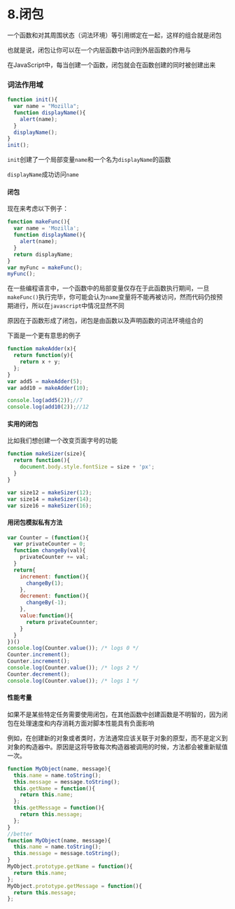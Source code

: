 # 8.闭包

一个函数和对其周围状态（词法环境）等引用绑定在一起，这样的组合就是闭包

也就是说，闭包让你可以在一个内层函数中访问到外层函数的作用与

在JavaScript中，每当创建一个函数，闭包就会在函数创建的同时被创建出来

### 词法作用域

```javascript
function init(){
  var name = "Mozilla";
  function displayName(){
    alert(name);
  }
  displayName();
}
init();
```

`init`创建了一个局部变量`name`和一个名为`displayName`的函数

`displayName`成功访问`name`

#### 闭包

现在来考虑以下例子：

```javascript
function makeFunc(){
  var name = 'Mozilla';
  function displayName(){
    alert(name);
  }
  return displayName;
}
var myFunc = makeFunc();
myFunc();
```

在一些编程语言中，一个函数中的局部变量仅存在于此函数执行期间，一旦`makeFunc()`执行完毕，你可能会认为`name`变量将不能再被访问，然而代码仍按预期进行，所以在`javascript`中情况显然不同

原因在于函数形成了闭包，闭包是由函数以及声明函数的词法环境组合的

下面是一个更有意思的例子

```javascript
function makeAdder(x){
  return function(y){
    return x + y;
  };
}
var add5 = makeAdder(5);
var add10 = makeAdder(10);

console.log(add5(2));//7
console.log(add10(2));//12
```

#### 实用的闭包

比如我们想创建一个改变页面字号的功能

```javascript
function makeSizer(size){
  return function(){
    document.body.style.fontSize = size + 'px';
  }
}

var size12 = makeSizer(12);
var size14 = makeSizer(14);
var size16 = makeSizer(16);
```

#### 用闭包模拟私有方法

```javascript
var Counter = (function(){
  var privateCounter = 0;
  function changeBy(val){
    privateCounter += val;
  }
  return{
    increment: function(){
      changeBy(1);
    },
    decrement: function(){
      changeBy(-1);
    },
    value:function(){
      return privateCounnter;
    }
  }
})()
console.log(Counter.value()); /* logs 0 */
Counter.increment();
Counter.increment();
console.log(Counter.value()); /* logs 2 */
Counter.decrement();
console.log(Counter.value()); /* logs 1 */

```

#### 性能考量

如果不是某些特定任务需要使用闭包，在其他函数中创建函数是不明智的，因为闭包在处理速度和内存消耗方面对脚本性能具有负面影响

例如，在创建新的对象或者类时，方法通常应该关联于对象的原型，而不是定义到对象的构造器中。原因是这将导致每次构造器被调用的时候，方法都会被重新赋值一次。

```javascript
function MyObject(name, message){
  this.name = name.toString();
  this.message = message.toString();
  this.getName = function(){
    return this.name;
  };
  this.getMessage = function(){
    return this.message;
  };
}
//better
function MyObject(name, message){
  this.name = name.toString();
  this.message = message.toString();
}
MyObject.prototype.getName = function(){
  return this.name;
};
MyObject.prototype.getMessage = function(){
  return this.message;
};
```


